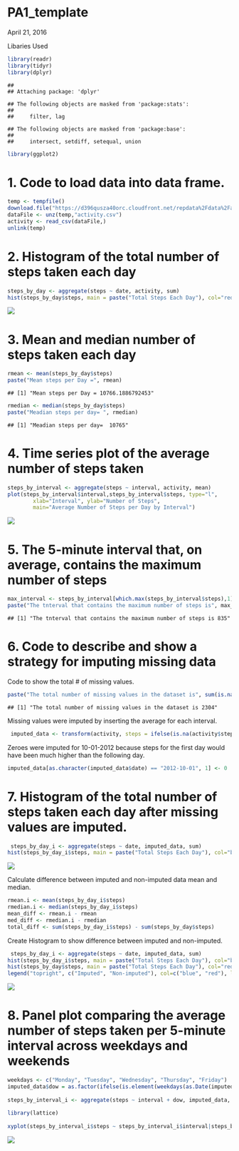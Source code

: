 # PA1_template
April 21, 2016  



Libaries Used


```r
library(readr)
library(tidyr)
library(dplyr)
```

```
## 
## Attaching package: 'dplyr'
```

```
## The following objects are masked from 'package:stats':
## 
##     filter, lag
```

```
## The following objects are masked from 'package:base':
## 
##     intersect, setdiff, setequal, union
```

```r
library(ggplot2)
```

# 1. Code to load data into data frame. 


```r
temp <- tempfile()
download.file("https://d396qusza40orc.cloudfront.net/repdata%2Fdata%2Factivity.zip",temp)
dataFile <- unz(temp,"activity.csv")
activity <- read_csv(dataFile,)
unlink(temp)
```

# 2. Histogram of the total number of steps taken each day



```r
steps_by_day <- aggregate(steps ~ date, activity, sum)
hist(steps_by_day$steps, main = paste("Total Steps Each Day"), col="red", xlab="Number of Steps")
```

![](PA1_template_files/figure-html/unnamed-chunk-3-1.png)

# 3. Mean and median number of steps taken each day



```r
rmean <- mean(steps_by_day$steps)
paste("Mean steps per Day =", rmean)
```

```
## [1] "Mean steps per Day = 10766.1886792453"
```

```r
rmedian <- median(steps_by_day$steps)
paste("Meadian steps per day= ", rmedian)
```

```
## [1] "Meadian steps per day=  10765"
```

# 4. Time series plot of the average number of steps taken



```r
steps_by_interval <- aggregate(steps ~ interval, activity, mean)
plot(steps_by_interval$interval,steps_by_interval$steps, type="l", 
        xlab="Interval", ylab="Number of Steps",
        main="Average Number of Steps per Day by Interval")
```

![](PA1_template_files/figure-html/unnamed-chunk-5-1.png)

# 5. The 5-minute interval that, on average, contains the maximum number of steps



```r
max_interval <- steps_by_interval[which.max(steps_by_interval$steps),1]
paste("The tnterval that contains the maximum number of steps is", max_interval)
```

```
## [1] "The tnterval that contains the maximum number of steps is 835"
```

# 6. Code to describe and show a strategy for imputing missing data

Code to show the total # of missing values.


```r
paste("The total number of missing values in the dataset is", sum(is.na(activity$steps)))
```

```
## [1] "The total number of missing values in the dataset is 2304"
```

Missing values were imputed by inserting the average for each interval.


```r
 imputed_data <- transform(activity, steps = ifelse(is.na(activity$steps), steps_by_interval$steps[match(activity$interval, steps_by_interval$interval)], activity$steps))
```

Zeroes were imputed for 10-01-2012 because steps for the first day would have been much higher than the following day.


```r
imputed_data[as.character(imputed_data$date) == "2012-10-01", 1] <- 0
```

# 7. Histogram of the total number of steps taken each day after missing values are imputed.


```r
 steps_by_day_i <- aggregate(steps ~ date, imputed_data, sum)
hist(steps_by_day_i$steps, main = paste("Total Steps Each Day"), col="blue", xlab="Number of Steps")
```

![](PA1_template_files/figure-html/unnamed-chunk-10-1.png)

Calculate difference between imputed and non-imputed data mean and median.


```r
rmean.i <- mean(steps_by_day_i$steps)
rmedian.i <- median(steps_by_day_i$steps)
mean_diff <- rmean.i - rmean
med_diff <- rmedian.i - rmedian
total_diff <- sum(steps_by_day_i$steps) - sum(steps_by_day$steps)
```
  

Create Histogram to show difference between imputed and non-imputed. 



```r
 steps_by_day_i <- aggregate(steps ~ date, imputed_data, sum)
hist(steps_by_day_i$steps, main = paste("Total Steps Each Day"), col="blue", xlab="Number of Steps")
hist(steps_by_day$steps, main = paste("Total Steps Each Day"), col="red", xlab="Number of Steps", add=T)
legend("topright", c("Imputed", "Non-imputed"), col=c("blue", "red"), lwd=10)
```

![](PA1_template_files/figure-html/unnamed-chunk-12-1.png)

# 8. Panel plot comparing the average number of steps taken per 5-minute interval across weekdays and weekends



```r
weekdays <- c("Monday", "Tuesday", "Wednesday", "Thursday", "Friday")
imputed_data$dow = as.factor(ifelse(is.element(weekdays(as.Date(imputed_data$date)),weekdays), "Weekday", "Weekend"))
  
steps_by_interval_i <- aggregate(steps ~ interval + dow, imputed_data, mean)
  
library(lattice)
  
xyplot(steps_by_interval_i$steps ~ steps_by_interval_i$interval|steps_by_interval_i$dow, main="Average Steps per Day by Interval",xlab="Interval", ylab="Steps",layout=c(1,2), type="l")
```

![](PA1_template_files/figure-html/unnamed-chunk-13-1.png)

